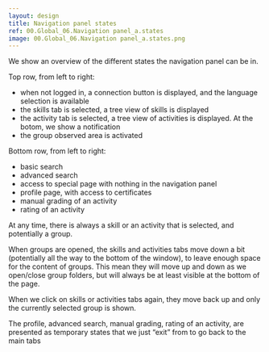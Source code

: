 ```yaml
---
layout: design
title: Navigation panel states
ref: 00.Global_06.Navigation panel_a.states
image: 00.Global_06.Navigation panel_a.states.png
---
```


We show an overview of the different states the navigation panel can be in.

Top row, from left to right:
- when not logged in, a connection button is displayed, and the language selection is available
- the skills tab is selected, a tree view of skills is displayed
- the activity tab is selected, a tree view of activities is displayed. At the botom, we show a notification
- the group observed area is activated

Bottom row, from left to right:

- basic search
- advanced search
- access to special page with nothing in the navigation panel
- profile page, with access to certificates
- manual grading of an activity
- rating of an activity

At any time, there is always a skill or an activity that is selected, and potentially a group.

When groups are opened, the skills and activities tabs move down a bit (potentially all the way to the bottom of the window), to leave enough space for the content of groups. This mean they will move up and down as we open/close group folders, but will always be at least visible at the bottom of the page.

When we click on skills or activities tabs again, they move back up and only the currently selected group is shown.

The profile, advanced search, manual grading, rating of an activity, are presented as temporary states that we just “exit” from to go back to the main tabs

